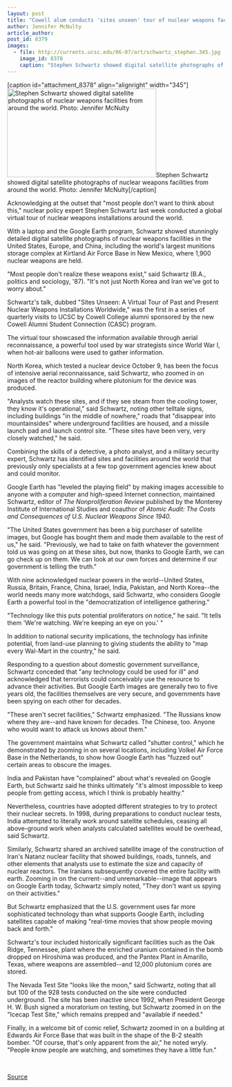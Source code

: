 ```yaml
---
layout: post
title: "Cowell alum conducts 'sites unseen' tour of nuclear weapons facilities around the world"
author: Jennifer McNulty
article_author: 
post_id: 8379
images:
  - file: http://currents.ucsc.edu/06-07/art/schwartz_stephen.345.jpg
    image_id: 8378
    caption: "Stephen Schwartz showed digital satellite photographs of nuclear weapons facilities from around the world. Photo: Jennifer McNulty"
---
```


[caption id="attachment_8378" align="alignright" width="345"]<a href="http://dev-ucsc-news.pantheonsite.io/wp-content/uploads/2006/11/schwartz_stephen.345.jpg"><img class="size-full wp-image-8378" src="http://dev-ucsc-news.pantheonsite.io/wp-content/uploads/2006/11/schwartz_stephen.345.jpg" alt="Stephen Schwartz showed digital satellite photographs of nuclear weapons facilities from around the world. Photo: Jennifer McNulty" width="345" height="205" /></a>Stephen Schwartz showed digital satellite photographs of nuclear weapons facilities from around the world. Photo: Jennifer McNulty[/caption]
<a name="content" id="content"></a>
<p>
  Acknowledging at the outset that "most people don't want to think about this," nuclear policy expert Stephen Schwartz last week conducted a global virtual tour of nuclear weapons installations around the world.
</p>
<p>
  With a laptop and the Google Earth program, Schwartz showed stunningly detailed digital satellite photographs of nuclear weapons facilities in the United States, Europe, and China, including the world's largest munitions storage complex at Kirtland Air Force Base in New Mexico, where 1,900 nuclear weapons are held.
</p>
<p>
  "Most people don't realize these weapons exist," said Schwartz (B.A., politics and sociology, '87). "It's not just North Korea and Iran we've got to worry about."
</p>
<p>
  Schwartz's talk, dubbed "Sites Unseen: A Virtual Tour of Past and Present Nuclear Weapons Installations Worldwide," was the first in a series of quarterly visits to UCSC by Cowell College alumni sponsored by the new Cowell Alumni Student Connection (CASC) program.
</p>
<p>
  The virtual tour showcased the information available through aerial reconnaissance, a powerful tool used by war strategists since World War I, when hot-air balloons were used to gather information.
</p>
<p>
  North Korea, which tested a nuclear device October 9, has been the focus of intensive aerial reconnaissance, said Schwartz, who zoomed in on images of the reactor building where plutonium for the device was produced.
</p>
<p>
  "Analysts watch these sites, and if they see steam from the cooling tower, they know it's operational," said Schwartz, noting other telltale signs, including buildings "in the middle of nowhere," roads that "disappear into mountainsides" where underground facilities are housed, and a missile launch pad and launch control site. "These sites have been very, very closely watched," he said.
</p>
<p>
  Combining the skills of a detective, a photo analyst, and a military security expert, Schwartz has identified sites and facilities around the world that previously only specialists at a few top government agencies knew about and could monitor.
</p>
<p>
  Google Earth has "leveled the playing field" by making images accessible to anyone with a computer and high-speed Internet connection, maintained Schwartz, editor of <i>The Nonproliferation Review</i> published by the Monterey Institute of International Studies and coauthor of <i>Atomic Audit: The Costs and Consequences of U.S. Nuclear Weapons Since 1940</i>.
</p>
<p>
  "The United States government has been a big purchaser of satellite images, but Google has bought them and made them available to the rest of us," he said. "Previously, we had to take on faith whatever the government told us was going on at these sites, but now, thanks to Google Earth, we can go check up on them. We can look at our own forces and determine if our government is telling the truth."
</p>
<p>
  With nine acknowledged nuclear powers in the world--United States, Russia, Britain, France, China, Israel, India, Pakistan, and North Korea--the world needs many more watchdogs, said Schwartz, who considers Google Earth a powerful tool in the "democratization of intelligence gathering."
</p>
<p>
  "Technology like this puts potential proliferators on notice," he said. "It tells them 'We're watching. We're keeping an eye on you.' "
</p>
<p>
  In addition to national security implications, the technology has infinite potential, from land-use planning to giving students the ability to "map every Wal-Mart in the country," he said.
</p>
<p>
  Responding to a question about domestic government surveillance, Schwartz conceded that "any technology could be used for ill" and acknowledged that terrorists could conceivably use the resource to advance their activities. But Google Earth images are generally two to five years old, the facilities themselves are very secure, and governments have been spying on each other for decades.
</p>
<p>
  "These aren't secret facilities," Schwartz emphasized. "The Russians know where they are--and have known for decades. The Chinese, too. Anyone who would want to attack us knows about them."
</p>
<p>
  The government maintains what Schwartz called "shutter control," which he demonstrated by zooming in on several locations, including Volkel Air Force Base in the Netherlands, to show how Google Earth has "fuzzed out" certain areas to obscure the images.
</p>
<p>
  India and Pakistan have "complained" about what's revealed on Google Earth, but Schwartz said he thinks ultimately "it's almost impossible to keep people from getting access, which I think is probably healthy."
</p>
<p>
  Nevertheless, countries have adopted different strategies to try to protect their nuclear secrets. In 1998, during preparations to conduct nuclear tests, India attempted to literally work around satellite schedules, ceasing all above-ground work when analysts calculated satellites would be overhead, said Schwartz.
</p>
<p>
  Similarly, Schwartz shared an archived satellite image of the construction of Iran's Natanz nuclear facility that showed buildings, roads, tunnels, and other elements that analysts use to estimate the size and capacity of nuclear reactors. The Iranians subsequently covered the entire facility with earth. Zooming in on the current--and unremarkable--image that appears on Google Earth today, Schwartz simply noted, "They don't want us spying on their activities."
</p>
<p>
  But Schwartz emphasized that the U.S. government uses far more sophisticated technology than what supports Google Earth, including satellites capable of making "real-time movies that show people moving back and forth."
</p>
<p>
  Schwartz's tour included historically significant facilities such as the Oak Ridge, Tennessee, plant where the enriched uranium contained in the bomb dropped on Hiroshima was produced, and the Pantex Plant in Amarillo, Texas, where weapons are assembled--and 12,000 plutonium cores are stored.
</p>
<p>
  The Nevada Test Site "looks like the moon," said Schwartz, noting that all but 100 of the 928 tests conducted on the site were conducted underground. The site has been inactive since 1992, when President George H. W. Bush signed a moratorium on testing, but Schwartz zoomed in on the "Icecap Test Site," which remains prepped and "available if needed."
</p>
<p>
  Finally, in a welcome bit of comic relief, Schwartz zoomed in on a building at Edwards Air Force Base that was built in the shape of the B-2 stealth bomber. "Of course, that's only apparent from the air," he noted wryly. "People know people are watching, and sometimes they have a little fun."
</p>
<p>
  <br>
</p>
<p><a href="http://www1.ucsc.edu/currents/06-07/11-06/nuclear.asp" title="Permalink to nuclear">Source</a></p>
